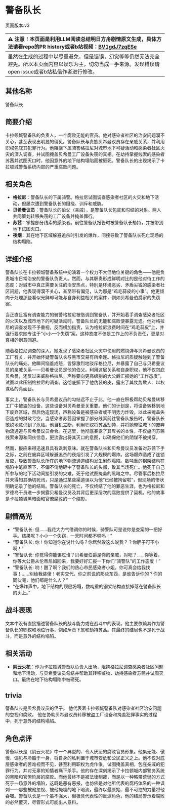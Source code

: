 # 警备队长
页面版本:v3
 

| :warning: 注意！本页面是利用LLM阅读总结明日方舟剧情原文生成，具体方法请看repo的PR history或者b站视频：[BV1gdJ7zqESe](https://www.bilibili.com/video/BV1gdJ7zqESe/)         |
|:----------------------------|
| 虽然在生成的过程中以尽量避免，但是错误，幻觉等等仍然无法完全避免。所以本页面内容以娱乐为主，切勿当成一手来源。发现错误请open issue或者b站私信作者进行修改。|



## 其他名称
警备队长
## 简要介绍
卡拉顿城警备队的负责人，一个腐败无能的官员。他对感染者社区的治安问题漠不关心，甚至表现出明显的偏见。警备队长与贵族贝希曼议员存在亲戚关系，并利用职权包庇其犯罪行为。他阻挠下属骑警格拉尼对城市地下可疑活动和感染者社区火灾的深入调查，并试图掩盖贝希曼工厂设备失窃的真相。在劫持掌握线索的感染者苏茜并试图灭口时，他因意外的地下结构塌陷而被砸死。警备队长的出现揭示了卡拉顿城警备系统内部的严重腐败问题。
## 相关角色
-   **格拉尼**：警备队长的下属骑警。格拉尼试图调查感染者社区的火灾和地下活动，但屡次遭到警备队长的阻挠、训斥和威胁。
-   **贝希曼议员**：警备队长的伯父（亲戚），是警备队长包庇和勾结的对象。两人共同策划转移失窃的工厂设备并掩盖罪行。
-   **苏茜**：掌握部分线索的感染者。前往警备队报告时被警备队长劫持，并被带到地下试图灭口。
-   **夜烟**：其在地下区域躲避追杀时引发的爆炸，间接导致了警备队长死亡现场的结构塌陷。
## 详细介绍
警备队长在卡拉顿城警备系统中扮演着一个权力不大但地位关键的角色——他是负责城市日常治安的警备队负责人。然而，与其职责形成鲜明对比的是他对待工作的态度：对城市中真正需要关注的治安热点，特别是环境恶劣、矛盾尖锐的感染者社区问题，他表现得漠不关心，甚至带有偏见，认为那是“鸡毛蒜皮的小事”。他更倾向于处理那些看似光鲜却可能与自身利益相关的案件，例如贝希曼伯爵家的失窃案。

当正直且富有调查能力的骑警格拉尼被借调到警备队，并开始着手调查感染者社区的火灾以及城市地下的可疑活动时，警备队长的无能和腐败便暴露无遗。他对格拉尼的调查发现不予重视，反而横加指责，认为格拉尼浪费时间在“鸡毛蒜皮”上，并强行要求她专注于“小小一个失窃”案。这种态度不仅是工作上的不负责任，更是对真相的刻意回避。

随着格拉尼调查的深入，她发现了感染者社区火灾中使用的燃烧弹与贝希曼议员的工厂有关，并开始怀疑警备队长与黑市交易有所牵连。格拉尼的质疑触碰到了警备队长的痛处。他瞬间恼羞成怒，言辞激烈地驳斥格拉尼，并暴露了自己与贝希曼议员的亲戚关系——贝希曼议员是他的伯父。利用这层关系和自身职权，他不仅包庇贝希曼，还反过来威胁格拉尼，声称要向更高级别的大公爵汇报她的“工作态度”，试图以此压制格拉尼的调查。这彻底撕下了他伪装的皮，露出了其仗势欺人、以权谋私的真面目。

事实上，警备队长与贝希曼议员的勾结远不止于此。他一直在积极帮助贝希曼转移工厂中被盗的设备，这些设备对贝希曼至关重要。他们的计划是，将设备转移到地下废弃区域，然后伪造现场，声称设备是被感染者或不明势力炸毁，以此来掩盖失窃造成的财政亏空。当感染者苏茜因掌握了部分线索前往警备队报告时，警备队长敏锐地意识到了危险。他当机立断，利用职权将苏茜劫持，并将她带往城下的废弃物流通道与贝希曼议员会合。在这里，他彻底暴露了其卑劣的本性，不仅逼问苏茜线索来源和同伙信息，更流露出将其灭口的意图，以确保他们的阴谋不被揭穿。

然而，报应来得迅速且具有讽刺意味。就在警备队长和贝希曼议员准备对苏茜下手之际，之前在废弃区域躲避追杀的夜烟引发了大规模的爆炸。这场爆炸造成了连锁反应，导致警备队长所在的地下物流通道结构发生剧烈塌陷。数吨重的钢架结构在塌陷中笔直落下，不偏不倚地砸中了警备队长的头部，致其当场死亡。他死于自己所参与的地下活动间接引发的灾难，死于他试图掩盖的黑暗之中。尽管事后格拉尼并未得知其确切死讯，只是通过某些渠道误以为他“已经被拘留啦”，但现场的惨状明确记录了他的结局。警备队长的死亡，不仅终结了他的罪恶生涯，也为格拉尼和罗德岛干员进一步揭露贝希曼议员及其背后更深层次的腐败提供了契机。他的故事是卡拉顿城黑暗面和官僚腐败的一个缩影。
## 剧情高光
-   “警备队长: 但......我花大力气借调你的时候，骑警队可是说你是查案的一把好手。结果呢？小小一个失窃，一天时间都不够吗！”
-   “警备队长: 你！你知道你在说什么吗？你居然敢这么说我？？你胆子可不小啊！”
-   “警备队长: 你觉得你能骗过谁？贝希曼伯爵是你的亲戚，对吧？......你等着，你等大公爵从伦蒂尼姆回来，我要好好汇报一下你们“骑警队”的工作态度！”
-   “警备队长: 哟！醒了啊？我们的热心市民感染者小姐。你可真会给我找事！......别给我装傻！老实交代，你之前说的那些东西，是谁告诉你的？你的同伙呢，他们都是什么人？”
-   “在爆炸声中，地下结构的顶层坍塌，数吨重的钢架结构直接掉落在警备队长的头上。”
## 战斗表现
文本中没有直接描述警备队长的战斗能力或在战斗中的表现。他主要依赖其作为警备队长的职权和地位行事，例如斥责下属和劫持苏茜。其最终的结局也不是死于战斗，而是意外的结构塌陷。
## 相关活动
-   **阴云火花**：作为卡拉顿城警备队负责人出场，阻挠格拉尼调查感染者社区问题和地下活动，与贝希曼议员勾结并帮助其转移赃物，劫持感染者苏茜并试图灭口。最终在地下结构塌陷中被砸死。
## trivia
警备队长是贝希曼议员的侄子。
他代表着卡拉顿城警备队对感染者社区治安问题的忽视和腐败。
他在协助贝希曼议员转移被盗工厂设备和掩盖犯罪事实的过程中，死于意外的结构塌陷。
## 角色点评
警备队长是《阴云火花》中一个典型的、令人厌恶的腐败官员形象。他集无能、傲慢、偏见与冷酷于一身，将自身的私利置于城市安危和公民正义之上。他不仅对底层感染者的苦难视而不见，甚至利用职权为虎作伥，试图掩盖真相，包庇亲戚的犯罪行为，并对无辜的知情者痛下杀手。他的存在深刻揭示了卡拉顿城内部警务系统的黑暗和官僚阶层的腐败。而他最终不是被法律制裁，而是以一种略带荒诞的方式死于一场意外的塌陷，这既是恶有恶报，也仿佛是对他所代表的腐朽体系的一种讽刺——那些被他忽视、被他掩埋的地下暗流，最终以最原始、最不可控的力量将他吞噬。警备队长是一个虽不强大，但极具代表性的反派角色，他的结局警示着腐败的必然覆灭，尽管形式可能出人意料。